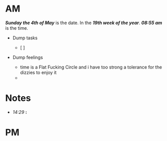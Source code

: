 # AM
***Sunday the 4th of May*** is the date. In the ***19th week of the year***.
***08:55 am*** is the time.
* Dump tasks
	* [ ] 

* Dump feelings
	* time is a Flat Fucking Circle and i have too strong a tolerance for the dizzies to enjoy it
	* 

# Notes

* *14:29* **:**   




# PM

